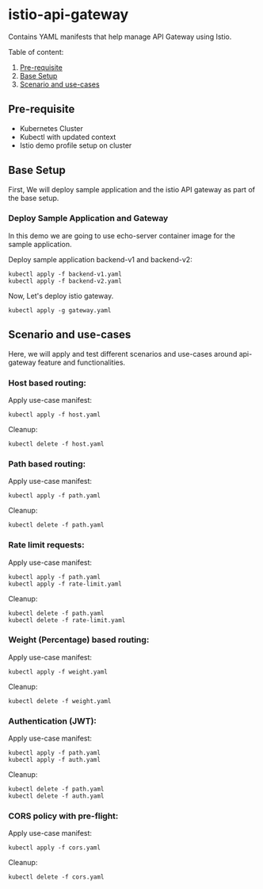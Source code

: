# istio-api-gateway
Contains YAML manifests that help manage API Gateway using Istio.

Table of content:
1. [Pre-requisite](#pre-requisite)
2. [Base Setup](#base-setup)
3. [Scenario and use-cases](#scenario-and-use-cases)

## Pre-requisite

- Kubernetes Cluster
- Kubectl with updated context
- Istio demo profile setup on cluster

## Base Setup

First, We will deploy sample application and the istio API gateway as part of the base setup.  

### Deploy Sample Application and Gateway

In this demo we are going to use echo-server container image for the sample application.

Deploy sample application backend-v1 and backend-v2:

    kubectl apply -f backend-v1.yaml
    kubectl apply -f backend-v2.yaml

Now, Let's deploy istio gateway.

    kubectl apply -g gateway.yaml

## Scenario and use-cases

Here, we will apply and test different scenarios and use-cases around api-gateway feature and functionalities.

### Host based routing:

Apply use-case manifest:

    kubectl apply -f host.yaml

Cleanup:

    kubectl delete -f host.yaml

### Path based routing:

Apply use-case manifest:

    kubectl apply -f path.yaml

Cleanup:

    kubectl delete -f path.yaml

### Rate limit requests:

Apply use-case manifest:

    kubectl apply -f path.yaml
    kubectl apply -f rate-limit.yaml

Cleanup:

    kubectl delete -f path.yaml
    kubectl delete -f rate-limit.yaml

### Weight (Percentage) based routing:

Apply use-case manifest:

    kubectl apply -f weight.yaml

Cleanup:

    kubectl delete -f weight.yaml

### Authentication (JWT):

Apply use-case manifest:

    kubectl apply -f path.yaml
    kubectl apply -f auth.yaml

Cleanup:

    kubectl delete -f path.yaml
    kubectl delete -f auth.yaml

### CORS policy with pre-flight:

Apply use-case manifest:

    kubectl apply -f cors.yaml

Cleanup:

    kubectl delete -f cors.yaml
